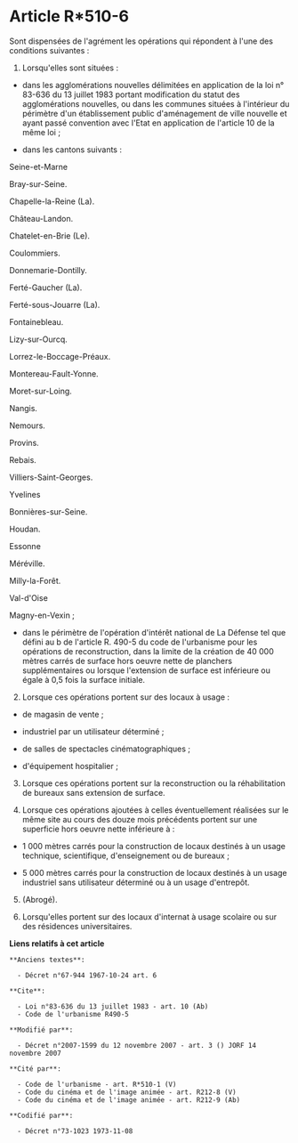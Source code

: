 # Article R*510-6

Sont dispensées de l'agrément les opérations qui répondent à l'une des conditions suivantes :

1. Lorsqu'elles sont situées :

- dans les agglomérations nouvelles délimitées en application de la loi n° 83-636 du 13 juillet 1983 portant modification du
statut des agglomérations nouvelles, ou dans les communes situées à l'intérieur du périmètre d'un établissement public
d'aménagement de ville nouvelle et ayant passé convention avec l'Etat en application de l'article 10 de la même loi ;

- dans les cantons suivants :

Seine-et-Marne

Bray-sur-Seine.

Chapelle-la-Reine (La).

Château-Landon.

Chatelet-en-Brie (Le).

Coulommiers.

Donnemarie-Dontilly.

Ferté-Gaucher (La).

Ferté-sous-Jouarre (La).

Fontainebleau.

Lizy-sur-Ourcq.

Lorrez-le-Boccage-Préaux.

Montereau-Fault-Yonne.

Moret-sur-Loing.

Nangis.

Nemours.

Provins.

Rebais.

Villiers-Saint-Georges.

Yvelines

Bonnières-sur-Seine.

Houdan.

Essonne

Méréville.

Milly-la-Forêt.

Val-d'Oise

Magny-en-Vexin ;

- dans le périmètre de l'opération d'intérêt national de La Défense tel que défini au b de l'article R. 490-5 du code de
l'urbanisme pour les opérations de reconstruction, dans la limite de la création de 40 000 mètres carrés de surface hors
oeuvre nette de planchers supplémentaires ou lorsque l'extension de surface est inférieure ou égale à 0,5 fois la surface
initiale.

2. Lorsque ces opérations portent sur des locaux à usage :

- de magasin de vente ;

- industriel par un utilisateur déterminé ;

- de salles de spectacles cinématographiques ;

- d'équipement hospitalier ;

3. Lorsque ces opérations portent sur la reconstruction ou la réhabilitation de bureaux sans extension de surface.

4. Lorsque ces opérations ajoutées à celles éventuellement réalisées sur le même site au cours des douze mois précédents
portent sur une superficie hors oeuvre nette inférieure à :

- 1 000 mètres carrés pour la construction de locaux destinés à un usage technique, scientifique, d'enseignement ou de
bureaux ;

- 5 000 mètres carrés pour la construction de locaux destinés à un usage industriel sans utilisateur déterminé ou à un usage
d'entrepôt.

5. (Abrogé).

6. Lorsqu'elles portent sur des locaux d'internat à usage scolaire ou sur des résidences universitaires.

**Liens relatifs à cet article**

	**Anciens textes**:

	  - Décret n°67-944 1967-10-24 art. 6

	**Cite**:

	  - Loi n°83-636 du 13 juillet 1983 - art. 10 (Ab)
	  - Code de l'urbanisme R490-5

	**Modifié par**:

	  - Décret n°2007-1599 du 12 novembre 2007 - art. 3 () JORF 14 novembre 2007

	**Cité par**:

	  - Code de l'urbanisme - art. R*510-1 (V)
	  - Code du cinéma et de l'image animée - art. R212-8 (V)
	  - Code du cinéma et de l'image animée - art. R212-9 (Ab)

	**Codifié par**:

	  - Décret n°73-1023 1973-11-08
